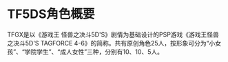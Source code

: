 # TF5DS角色概要

TFGX是以《游戏王 怪兽之决斗5D'S》剧情为基础设计的PSP游戏《游戏王怪兽之决斗5D'S TAGFORCE 4-6》的简称。共有原创角色25人，按形象可分为“小女孩”、“学院学生”、“成人女性”三种，分别有10、10、5人。
